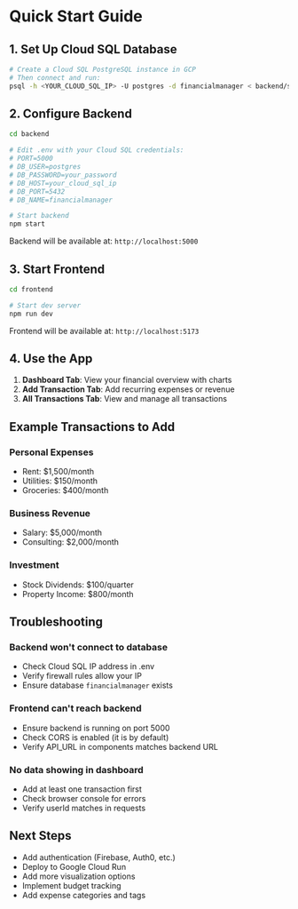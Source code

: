 # Quick Start Guide

## 1. Set Up Cloud SQL Database

```bash
# Create a Cloud SQL PostgreSQL instance in GCP
# Then connect and run:
psql -h <YOUR_CLOUD_SQL_IP> -U postgres -d financialmanager < backend/schema.sql
```

## 2. Configure Backend

```bash
cd backend

# Edit .env with your Cloud SQL credentials:
# PORT=5000
# DB_USER=postgres
# DB_PASSWORD=your_password
# DB_HOST=your_cloud_sql_ip
# DB_PORT=5432
# DB_NAME=financialmanager

# Start backend
npm start
```

Backend will be available at: `http://localhost:5000`

## 3. Start Frontend

```bash
cd frontend

# Start dev server
npm run dev
```

Frontend will be available at: `http://localhost:5173`

## 4. Use the App

1. **Dashboard Tab**: View your financial overview with charts
2. **Add Transaction Tab**: Add recurring expenses or revenue
3. **All Transactions Tab**: View and manage all transactions

## Example Transactions to Add

### Personal Expenses
- Rent: $1,500/month
- Utilities: $150/month
- Groceries: $400/month

### Business Revenue
- Salary: $5,000/month
- Consulting: $2,000/month

### Investment
- Stock Dividends: $100/quarter
- Property Income: $800/month

## Troubleshooting

### Backend won't connect to database
- Check Cloud SQL IP address in .env
- Verify firewall rules allow your IP
- Ensure database `financialmanager` exists

### Frontend can't reach backend
- Ensure backend is running on port 5000
- Check CORS is enabled (it is by default)
- Verify API_URL in components matches backend URL

### No data showing in dashboard
- Add at least one transaction first
- Check browser console for errors
- Verify userId matches in requests

## Next Steps

- Add authentication (Firebase, Auth0, etc.)
- Deploy to Google Cloud Run
- Add more visualization options
- Implement budget tracking
- Add expense categories and tags

